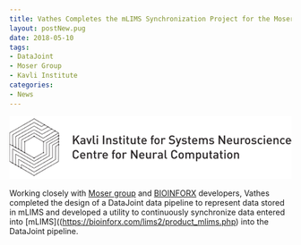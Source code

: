 ```yaml
---
title: Vathes Completes the mLIMS Synchronization Project for the Moser Group
layout: postNew.pug
date: 2018-05-10 
tags:
- DataJoint
- Moser Group
- Kavli Institute
categories: 
- News
---
```

![](./static/posts/Vathes-Completes-the-mLIMS-Synchronization-Project-for-the-Moser-Group/Kavli.png "Kavli Institute Logo")

Working closely with [Moser group](https://www.ntnu.edu/kavli/research/moser) and [BIOINFORX](https://bioinforx.com/) developers, Vathes completed the design of a DataJoint data pipeline to represent data stored in mLIMS and developed a utility to continuously synchronize data entered into [mLIMS]((https://bioinforx.com/lims2/product_mlims.php) into the DataJoint pipeline.

